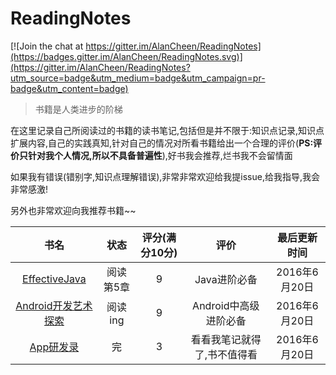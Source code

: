 # ReadingNotes

[![Join the chat at https://gitter.im/AlanCheen/ReadingNotes](https://badges.gitter.im/AlanCheen/ReadingNotes.svg)](https://gitter.im/AlanCheen/ReadingNotes?utm_source=badge&utm_medium=badge&utm_campaign=pr-badge&utm_content=badge)



> 书籍是人类进步的阶梯  

在这里记录自己所阅读过的书籍的读书笔记,包括但是并不限于:知识点记录,知识点扩展内容,自己的实践真知,针对自己的情况对所看书籍给出一个合理的评价(**PS:评价只针对我个人情况,所以不具备普遍性**),好书我会推荐,烂书我不会留情面  

如果我有错误(错别字,知识点理解错误),非常非常欢迎给我提issue,给我指导,我会非常感激!   

另外也非常欢迎向我推荐书籍~~  

|        书名     | 状态     	    |评分(满分10分)     | 评价  |	最后更新时间  |
| :--------------:|:-------------:|:-------------:|:-------------:| :-------------:|  
| [EffectiveJava](./EffectiveJava)  |  阅读第5章|  9  |Java进阶必备| 2016年6月20日|  
| [Android开发艺术探索](./AndroidArt)  |  阅读ing|  9  |Android中高级进阶必备|2016年6月20日|  
| [App研发录](./App研发录)  |  完 |  3  |看看我笔记就得了,书不值得看|2016年6月20日|  
